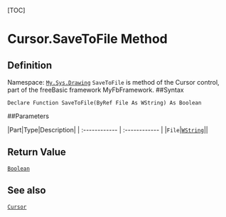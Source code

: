 [TOC]
# Cursor.SaveToFile Method

## Definition
Namespace: [`My.Sys.Drawing`](My.Sys.Drawing.md)
`SaveToFile` is method of the Cursor control, part of the freeBasic framework MyFbFramework.
##Syntax
```freeBasic
Declare Function SaveToFile(ByRef File As WString) As Boolean
```

##Parameters

|Part|Type|Description|
| :------------ | :------------ |
|`File`|[`WString`]("https://www.freebasic.net/wiki/KeyPgWString")||

## Return Value
[`Boolean`]("https://www.freebasic.net/wiki/KeyPgBoolean")
## See also
[`Cursor`](Cursor.md)
